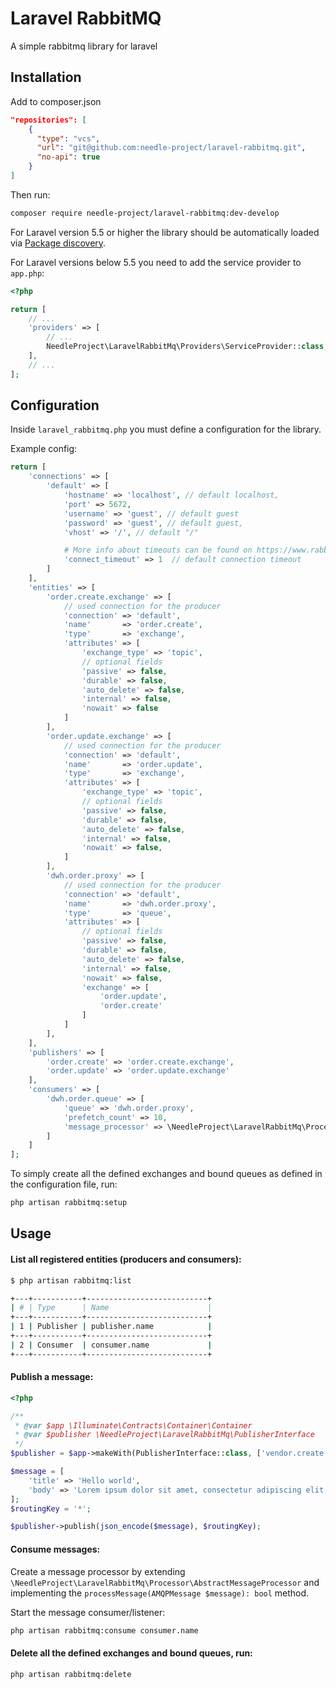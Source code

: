 # Laravel RabbitMQ
A simple rabbitmq library for laravel

Installation
------------

Add to composer.json
```json
"repositories": [
    {
      "type": "vcs",
      "url": "git@github.com:needle-project/laravel-rabbitmq.git",
      "no-api": true
    }
]
```

Then run:
```bash
composer require needle-project/laravel-rabbitmq:dev-develop
```

For Laravel version 5.5 or higher the library should be automatically loaded via [Package discovery](https://laravel.com/docs/5.6/packages#package-discovery).

For Laravel versions below 5.5 you need to add the service provider to `app.php`:

```php
<?php

return [
    // ...
    'providers' => [
        // ...
        NeedleProject\LaravelRabbitMq\Providers\ServiceProvider::class,
    ],
    // ...
];
```

Configuration
-------------
Inside `laravel_rabbitmq.php` you must define a configuration for the library.

Example config:
```php
return [
    'connections' => [
        'default' => [
            'hostname' => 'localhost', // default localhost,
            'port' => 5672,
            'username' => 'guest', // default guest
            'password' => 'guest', // default guest,
            'vhost' => '/', // default "/"

            # More info about timeouts can be found on https://www.rabbitmq.com/networking.html
            'connect_timeout' => 1  // default connection timeout
        ]
    ],
    'entities' => [
        'order.create.exchange' => [
            // used connection for the producer
            'connection' => 'default',
            'name'       => 'order.create',
            'type'       => 'exchange',
            'attributes' => [
                'exchange_type' => 'topic',
                // optional fields
                'passive' => false,
                'durable' => false,
                'auto_delete' => false,
                'internal' => false,
                'nowait' => false
            ]
        ],
        'order.update.exchange' => [
            // used connection for the producer
            'connection' => 'default',
            'name'       => 'order.update',
            'type'       => 'exchange',
            'attributes' => [
                'exchange_type' => 'topic',
                // optional fields
                'passive' => false,
                'durable' => false,
                'auto_delete' => false,
                'internal' => false,
                'nowait' => false,
            ]
        ],
        'dwh.order.proxy' => [
            // used connection for the producer
            'connection' => 'default',
            'name'       => 'dwh.order.proxy',
            'type'       => 'queue',
            'attributes' => [
                // optional fields
                'passive' => false,
                'durable' => false,
                'auto_delete' => false,
                'internal' => false,
                'nowait' => false,
                'exchange' => [
                    'order.update',
                    'order.create'
                ]
            ]
        ],
    ],
    'publishers' => [
        'order.create' => 'order.create.exchange',
        'order.update' => 'order.update.exchange'
    ],
    'consumers' => [
        'dwh.order.queue' => [
            'queue' => 'dwh.order.proxy',
            'prefetch_count' => 10,
            'message_processor' => \NeedleProject\LaravelRabbitMq\Processor\CliOutputProcessor::class
        ]
    ]
];
```

To simply create all the defined exchanges and bound queues as defined in the configuration file, run:
```bash
php artisan rabbitmq:setup
```

Usage
-----

#### List all registered entities (producers and consumers):
```bash
$ php artisan rabbitmq:list

+---+-----------+---------------------------+
| # | Type      | Name                      |
+---+-----------+---------------------------+
| 1 | Publisher | publisher.name            |
+---+-----------+---------------------------+
| 2 | Consumer  | consumer.name             |
+---+-----------+---------------------------+
```

#### Publish a message:
```php
<?php

/**
 * @var $app \Illuminate\Contracts\Container\Container
 * @var $publisher \NeedleProject\LaravelRabbitMq\PublisherInterface 
 */
$publisher = $app->makeWith(PublisherInterface::class, ['vendor.create']);

$message = [
    'title' => 'Hello world',
    'body' => 'Lorem ipsum dolor sit amet, consectetur adipiscing elit, sed do eiusmod tempor incididunt ut labore et dolore magna aliqua.',
];
$routingKey = '*';

$publisher->publish(json_encode($message), $routingKey);

```

#### Consume messages:
Create a message processor by extending `\NeedleProject\LaravelRabbitMq\Processor\AbstractMessageProcessor` and implementing the `processMessage(AMQPMessage $message): bool` method.

Start the message consumer/listener:
```bash
php artisan rabbitmq:consume consumer.name
```

#### Delete all the defined exchanges and bound queues, run:

```bash
php artisan rabbitmq:delete
```
